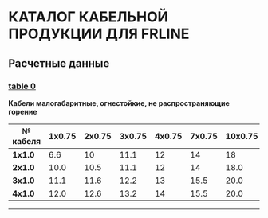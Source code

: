 # КАТАЛОГ КАБЕЛЬНОЙ ПРОДУКЦИИ ДЛЯ FRLINE  
## Расчетные данные

### [table 0](#1f18f848-08fc-4460-a603-c962328fdaf8)

**Кабели малогабаритные, огнестойкие, не распространяющие горение**

| № кабеля | 1x0.75 | 2x0.75 | 3x0.75 | 4x0.75 | 7x0.75 | 10x0.75 | 12x0.75 | 14x0.75 | 19x0.75 | 24x0.75 | 27x0.75 | 30x0.75 | 37x0.75 | 52x0.75 |
|-----------|---------|---------|---------|---------|---------|----------|----------|----------|----------|----------|----------|----------|----------|----------|
| **1x1.0** | 6.6     | 10      | 11.1    | 12       | 14      | 18        | 18.6     | 19.4     | 21.5     | 24.9     | 25.4     | 27.1     | 29.1     | 33.9     |
| **2x1.0** | 10.0    | 10.5    | 11.1    | 12       | 14      | 18.0     | 18.6     | 19.4     | 21.5     | 24.9     | 25.4     | 27.1     | 29.1     | 33.9     |
| **3x1.0** | 11.1    | 11.6    | 12.2    | 13       | 15.5    | 20.0     | 20.6     | 21.6     | 24.0     | 28.7     | 29.2     | 30.3     | 32.6     | 38.1     |
| **4x1.0** | 12.0    | 12.6    | 13.2    | 14       | 15.5    | 20.0     | 20.6     | 21.6     | 24.0     | 28.7     | 29.2     | 30.3     | 32.6     | 38.1     |

---
